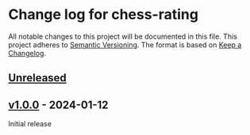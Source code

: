 # Change log for chess-rating
All notable changes to this project will be documented in this file.
This project adheres to [Semantic Versioning].
The format is based on [Keep a Changelog].
	
## [Unreleased]

## [v1.0.0] - 2024-01-12
Initial release

[Semantic Versioning]: http://semver.org
[Keep a Changelog]: http://keepachangelog.com
[Unreleased]: https://github.com/philhanna/chess-rating/compare/v1.0.0..HEAD
[v1.0.0]: https://github.com/philhanna/chess-rating/compare/09a2954..v1.0.0
